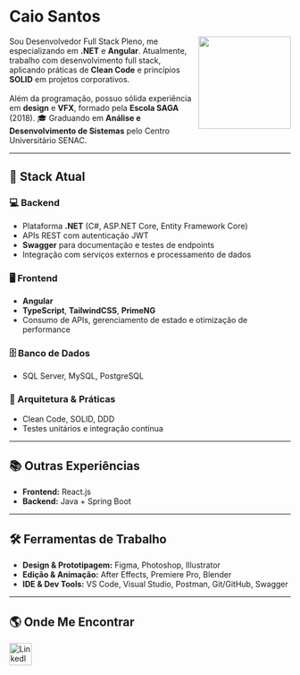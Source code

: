 <h1 align="left">Caio Santos</h1>

<img align="right" height="165" src="https://user-images.githubusercontent.com/81544166/176923632-f1f84d8e-cde0-4d6d-9ce7-fd4a060e3628.gif" />

<p align="left">
Sou Desenvolvedor Full Stack Pleno, me especializando em <strong>.NET</strong> e <strong>Angular</strong>. Atualmente, trabalho com desenvolvimento full stack, aplicando práticas de <strong>Clean Code</strong> e princípios <strong>SOLID</strong> em projetos corporativos.<br><br>
Além da programação, possuo sólida experiência em <strong>design</strong> e <strong>VFX</strong>, formado pela <strong>Escola SAGA</strong> (2018). 🎓 Graduando em <strong>Análise e Desenvolvimento de Sistemas</strong> pelo Centro Universitário SENAC.
</p>

---

## 🚀 Stack Atual

### 💻 Backend
- Plataforma **.NET** (C#, ASP.NET Core, Entity Framework Core)  
- APIs REST com autenticação JWT  
- **Swagger** para documentação e testes de endpoints  
- Integração com serviços externos e processamento de dados

### 🖥️ Frontend
- **Angular**
- **TypeScript**, **TailwindCSS**, **PrimeNG**  
- Consumo de APIs, gerenciamento de estado e otimização de performance

### 🗄️ Banco de Dados
- SQL Server, MySQL, PostgreSQL

### 📐 Arquitetura & Práticas
- Clean Code, SOLID, DDD  
- Testes unitários e integração contínua

---

## 📚 Outras Experiências
- **Frontend:** React.js  
- **Backend:** Java + Spring Boot  

---

## 🛠️ Ferramentas de Trabalho
- **Design & Prototipagem:** Figma, Photoshop, Illustrator  
- **Edição & Animação:** After Effects, Premiere Pro, Blender  
- **IDE & Dev Tools:** VS Code, Visual Studio, Postman, Git/GitHub, Swagger

---

## 🌎 Onde Me Encontrar
<div>
  <a href="https://www.linkedin.com/in/zcaiosantos/" target="_blank">
    <img src="https://raw.githubusercontent.com/maurodesouza/profile-readme-generator/master/src/assets/icons/social/linkedin/default.svg" height="40" title="LinkedIn" />
  </a>
</div>
